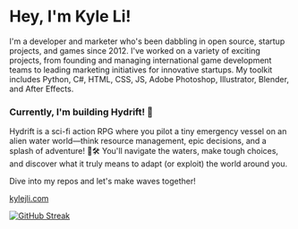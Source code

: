 # Hey, I'm Kyle Li!

I'm a developer and marketer who's been dabbling in open source, startup projects, and games since 2012. I've worked on a variety of exciting projects, from founding and managing international game development teams to leading marketing initiatives for innovative startups. My toolkit includes Python, C#, HTML, CSS, JS, Adobe Photoshop, Illustrator, Blender, and After Effects.

### Currently, I'm building **Hydrift**! 🚀

Hydrift is a sci-fi action RPG where you pilot a tiny emergency vessel on an alien water world—think resource management, epic decisions, and a splash of adventure! 🌊🛠️ You'll navigate the waters, make tough choices, and discover what it truly means to adapt (or exploit) the world around you.

Dive into my repos and let's make waves together!

[kylejli.com](https://kylejli.com)

<a href="[kylejli.com](https://kylejli.com)"><img src="https://github-readme-streak-stats.herokuapp.com?user=kyleli&theme=dark&hide_border=true" alt="GitHub Streak" /></a>
